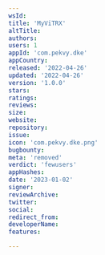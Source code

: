 ```yaml
---
wsId: 
title: 'MyViTRX'
altTitle: 
authors: 
users: 1
appId: 'com.pekvy.dke'
appCountry: 
released: '2022-04-26'
updated: '2022-04-26'
version: '1.0.0'
stars: 
ratings: 
reviews: 
size: 
website: 
repository: 
issue: 
icon: 'com.pekvy.dke.png'
bugbounty: 
meta: 'removed'
verdict: 'fewusers'
appHashes: 
date: '2023-01-02'
signer: 
reviewArchive: 
twitter: 
social: 
redirect_from: 
developerName: 
features: 

---
```


